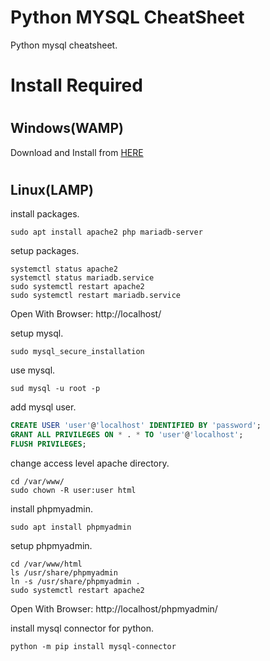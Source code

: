 # Python MYSQL CheatSheet

Python mysql cheatsheet.

#

# Install Required

#

## Windows(WAMP)

Download and Install from [HERE](https://www.apachefriends.org/download.html)

#

## Linux(LAMP)

install packages.

```
sudo apt install apache2 php mariadb-server
```

setup packages.

```
systemctl status apache2
systemctl status mariadb.service
sudo systemctl restart apache2
sudo systemctl restart mariadb.service
```

Open With Browser: http://localhost/

setup mysql.

```
sudo mysql_secure_installation
```

use mysql.

```
sud mysql -u root -p
```

add mysql user.

```sql
CREATE USER 'user'@'localhost' IDENTIFIED BY 'password';
GRANT ALL PRIVILEGES ON * . * TO 'user'@'localhost';
FLUSH PRIVILEGES;
```

change access level apache directory.

```
cd /var/www/
sudo chown -R user:user html
```

install phpmyadmin.

```
sudo apt install phpmyadmin
```

setup phpmyadmin.

```
cd /var/www/html
ls /usr/share/phpmyadmin
ln -s /usr/share/phpmyadmin .
sudo systemctl restart apache2
```

Open With Browser: http://localhost/phpmyadmin/

install mysql connector for python.

```
python -m pip install mysql-connector
```
